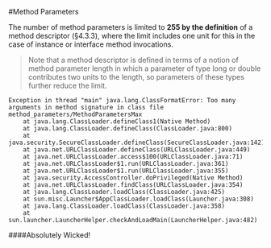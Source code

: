 #Method Parameters

The number of method parameters is limited to **255 by the definition** of a method descriptor (§4.3.3), where the limit includes one unit for this in the case of instance or interface method invocations.

>Note that a method descriptor is defined in terms of a notion of method parameter length in which a parameter of type long or double contributes two units to the length, so parameters of these types further reduce the limit.

```
Exception in thread "main" java.lang.ClassFormatError: Too many arguments in method signature in class file method_parameters/MethodParametersMax
	at java.lang.ClassLoader.defineClass1(Native Method)
	at java.lang.ClassLoader.defineClass(ClassLoader.java:800)
	at java.security.SecureClassLoader.defineClass(SecureClassLoader.java:142)
	at java.net.URLClassLoader.defineClass(URLClassLoader.java:449)
	at java.net.URLClassLoader.access$100(URLClassLoader.java:71)
	at java.net.URLClassLoader$1.run(URLClassLoader.java:361)
	at java.net.URLClassLoader$1.run(URLClassLoader.java:355)
	at java.security.AccessController.doPrivileged(Native Method)
	at java.net.URLClassLoader.findClass(URLClassLoader.java:354)
	at java.lang.ClassLoader.loadClass(ClassLoader.java:425)
	at sun.misc.Launcher$AppClassLoader.loadClass(Launcher.java:308)
	at java.lang.ClassLoader.loadClass(ClassLoader.java:358)
	at sun.launcher.LauncherHelper.checkAndLoadMain(LauncherHelper.java:482)

```

####Absolutely Wicked!
